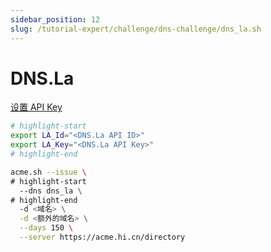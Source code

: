 ```yaml
---
sidebar_position: 12
slug: /tutorial-expert/challenge/dns-challenge/dns_la.sh
---
```


# DNS.La

<p><a href="https://www.dns.la/manage/APISet.aspx" className="button button--secondary button--lg text--no-decoration">设置 API Key</a></p>

```bash
# highlight-start
export LA_Id="<DNS.La API ID>"
export LA_Key="<DNS.La API Key>"
# highlight-end

acme.sh --issue \
# highlight-start
  --dns dns_la \
# highlight-end
  -d <域名> \
  -d <额外的域名> \
  --days 150 \
  --server https://acme.hi.cn/directory
```
